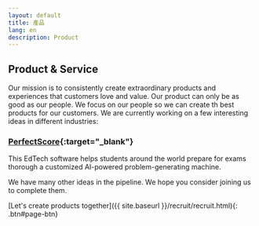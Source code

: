 ```yaml
---
layout: default
title: 產品
lang: en
description: Product
---
```




## Product & Service

Our mission is to consistently create extraordinary products and experiences that customers love and value. Our product can only be as good as our people. We focus on our people so we can create th best products for our customers. We are currently working on a few interesting ideas in different industries:

### [PerfectScore](https://www.getperfectscore.com/?utm_source=git){:target="_blank"}

This EdTech software helps students around the world prepare for exams thorough a customized AI-powered problem-generating machine.

We have many other ideas in the pipeline. We hope you consider joining us to complete them.


[Let's create products together]({{ site.baseurl }}/recruit/recruit.html){: .btn#page-btn}